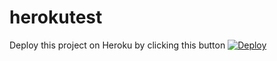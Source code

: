 # herokutest

Deploy this project on Heroku by clicking this button
 [![Deploy](https://www.herokucdn.com/deploy/button.svg)](https://heroku.com/deploy)
